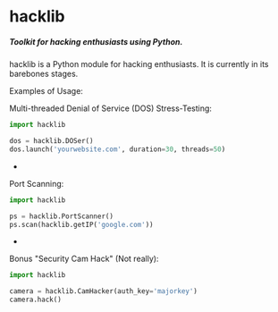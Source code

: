 # hacklib
##### Toolkit for hacking enthusiasts using Python.<br>

hacklib is a Python module for hacking enthusiasts. It is currently in its barebones stages.

Examples of Usage:

Multi-threaded Denial of Service (DOS) Stress-Testing:
```python
import hacklib

dos = hacklib.DOSer()
dos.launch('yourwebsite.com', duration=30, threads=50)
```
-
Port Scanning:
```python
import hacklib

ps = hacklib.PortScanner()
ps.scan(hacklib.getIP('google.com'))
```
-
Bonus "Security Cam Hack" (Not really):

```python
import hacklib

camera = hacklib.CamHacker(auth_key='majorkey')
camera.hack()
